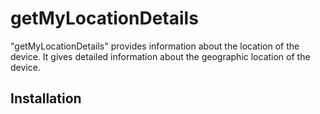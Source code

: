# getMyLocationDetails

"getMyLocationDetails" provides information about the location of the device. It gives detailed information about the geographic location of the device.

## Installation

